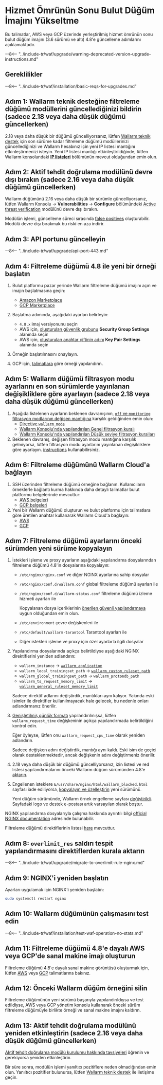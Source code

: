 [wallarm-status-instr]:             ../../admin-en/configure-statistics-service.md
[memory-instr]:                     ../../admin-en/configuration-guides/allocate-memory-for-waf-node.md
[waf-directives-instr]:             ../../admin-en/configure-parameters-en.md
[ptrav-attack-docs]:                ../../attacks-vulns-list.md#path-traversal
[attacks-in-ui-image]:           ../../images/admin-guides/test-attacks-quickstart.png
[nginx-process-time-limit-docs]:    ../../admin-en/configure-parameters-en.md#wallarm_process_time_limit
[nginx-process-time-limit-block-docs]:  ../../admin-en/configure-parameters-en.md#wallarm_process_time_limit_block
[overlimit-res-rule-docs]:           ../../user-guides/rules/configure-overlimit-res-detection.md
[graylist-docs]:                     ../../user-guides/ip-lists/graylist.md
[waf-mode-instr]:                   ../../admin-en/configure-wallarm-mode.md

# Hizmet Ömrünün Sonu Bulut Düğüm İmajını Yükseltme

Bu talimatlar, AWS veya GCP üzerinde yerleştirilmiş hizmet ömrünün sonu bulut düğüm imajını (3.6 sürümü ve altı) 4.8'e güncelleme adımlarını açıklamaktadır.

--8<-- "../include-tr/waf/upgrade/warning-deprecated-version-upgrade-instructions.md"

## Gereklilikler

--8<-- "../include-tr/waf/installation/basic-reqs-for-upgrades.md"

## Adım 1: Wallarm teknik desteğine filtreleme düğümü modüllerini güncellediğinizi bildirin (sadece 2.18 veya daha düşük düğümü güncellerken)

2.18 veya daha düşük bir düğümü güncelliyorsanız, lütfen [Wallarm teknik destek](mailto:support@wallarm.com) için son sürüme kadar filtreleme düğümü modüllerinizi güncellediğinizi ve Wallarm hesabınız için yeni IP listesi mantığını etkinleştirmenizi isteyin. Yeni IP listesi mantığı etkinleştirildiğinde, lütfen Wallarm konsolundaki [**IP listeleri**](../../user-guides/ip-lists/overview.md) bölümünün mevcut olduğundan emin olun.

## Adım 2: Aktif tehdit doğrulama modülünü devre dışı bırakın (sadece 2.16 veya daha düşük düğümü güncellerken)

Wallarm düğümünü 2.16 veya daha düşük bir sürümle güncelliyorsanız, lütfen Wallarm Konsolu → **Vulnerabilities** → **Configure** bölümündeki [Active threat verification](../../about-wallarm/detecting-vulnerabilities.md#active-threat-verification) modülünü devre dışı bırakın.

Modülün işlemi, güncelleme süreci sırasında [false positives](../../about-wallarm/protecting-against-attacks.md#false-positives) oluşturabilir. Modülü devre dışı bırakmak bu riski en aza indirir.

## Adım 3: API portunu güncelleyin

--8<-- "../include-tr/waf/upgrade/api-port-443.md"

## Adım 4: Filtreleme düğümü 4.8 ile yeni bir örneği başlatın

1. Bulut platformu pazar yerinde Wallarm filtreleme düğümü imajını açın ve imajın başlatmasına geçin:
      * [Amazon Marketplace](https://aws.amazon.com/marketplace/pp/B073VRFXSD)
      * [GCP Marketplace](https://console.cloud.google.com/marketplace/details/wallarm-node-195710/wallarm-node)
2. Başlatma adımında, aşağıdaki ayarları belirleyin:

      * `4.8.x` imaj versiyonunu seçin
      * AWS için, [oluşturulan güvenlik grubunu](../../installation/cloud-platforms/aws/ami.md#2-create-a-security-group) **Security Group Settings** alanında seçin
      * AWS için, [oluşturulan anahtar çiftinin adını](../../installation/cloud-platforms/aws/ami.md#1-create-a-pair-of-ssh-keys) **Key Pair Settings** alanında seçin
3. Örneğin başlatılmasını onaylayın.
4. GCP için, [talimatlara](../../installation/cloud-platforms/gcp/machine-image.md#2-configure-the-filtering-node-instance) göre örneği yapılandırın.

## Adım 5: Wallarm düğümü filtrasyon modu ayarlarını en son sürümlerde yayınlanan değişikliklere göre ayarlayın (sadece 2.18 veya daha düşük düğümü güncellerken)

1. Aşağıda listelenen ayarların beklenen davranışının, [`off` ve `monitoring` filtrasyon modlarının değişen mantığına](what-is-new.md#filtration-modes) karşılık geldiğinden emin olun:
      * [Directive `wallarm_mode`](../../admin-en/configure-parameters-en.md#wallarm_mode)
      * [Wallarm Konsolu'nda yapılandırılan Genel filtrasyon kuralı](../../user-guides/settings/general.md)
      * [Wallarm Konsolu'nda yapılandırılan Düşük seviye filtrasyon kuralları](../../user-guides/rules/wallarm-mode-rule.md)
2. Beklenen davranış, değişen filtrasyon modu mantığına karşılık gelmiyorsa, lütfen filtrasyon modu ayarlarını yayınlanan değişikliklere göre ayarlayın. [instructions](../../admin-en/configure-wallarm-mode.md) kullanabilirsiniz.

## Adım 6: Filtreleme düğümünü Wallarm Cloud'a bağlayın

1. SSH üzerinden filtreleme düğümü örneğine bağlanın. Kullanıcıların örneklerle bağlantı kurma hakkında daha detaylı talimatlar bulut platformu belgelerinde mevcuttur:
      * [AWS belgeleri](https://docs.aws.amazon.com/AWSEC2/latest/UserGuide/AccessingInstances.html)
      * [GCP belgeleri](https://cloud.google.com/compute/docs/instances/connecting-to-instance)
2. Yeni bir Wallarm düğümü oluşturun ve bulut platformu için talimatlara göre üretilen anahtar kullanarak Wallarm Cloud'a bağlayın:
      * [AWS](../../installation/cloud-platforms/aws/ami.md#5-connect-the-filtering-node-to-the-wallarm-cloud)
      * [GCP](../../installation/cloud-platforms/gcp/machine-image.md#4-connect-the-filtering-node-to-the-wallarm-cloud)

## Adım 7: Filtreleme düğümü ayarlarını önceki sürümden yeni sürüme kopyalayın

1. İstekleri işleme ve proxy ayarların aşağıdaki yapılandırma dosyalarından filtreleme düğümü 4.8'in dosyalarına kopyalayın:
      * `/etc/nginx/nginx.conf` ve diğer NGINX ayarlarına sahip dosyalar
      * `/etc/nginx/conf.d/wallarm.conf` global filtreleme düğümü ayarları ile
      * `/etc/nginx/conf.d/wallarm-status.conf` filtreleme düğümü izleme hizmeti ayarları ile

        Kopyalanan dosya içeriklerinin [önerilen güvenli yapılandırmaya](../../admin-en/configure-statistics-service.md#configuring-the-statistics-service) uygun olduğundan emin olun.

      * `/etc/environment` çevre değişkenleri ile
      * `/etc/default/wallarm-tarantool` Tarantool ayarları ile
      * Diğer istekleri işleme ve proxy için özel ayarlarla ilgili dosyalar
1. Yapılandırma dosyalarında açıkça belirtildiyse aşağıdaki NGINX direktiflerini yeniden adlandırın:

    * `wallarm_instance` → [`wallarm_application`](../../admin-en/configure-parameters-en.md#wallarm_application)
    * `wallarm_local_trainingset_path` → [`wallarm_custom_ruleset_path`](../../admin-en/configure-parameters-en.md#wallarm_custom_ruleset_path)
    * `wallarm_global_trainingset_path` → [`wallarm_protondb_path`](../../admin-en/configure-parameters-en.md#wallarm_protondb_path)
    * `wallarm_ts_request_memory_limit` → [`wallarm_general_ruleset_memory_limit`](../../admin-en/configure-parameters-en.md#wallarm_general_ruleset_memory_limit)

    Sadece direktif adlarını değiştirdik, mantıkları aynı kalıyor. Yakında eski isimler ile direktifler kullanılmayacak hale gelecek, bu nedenle onları adlandırmanız önerilir.
1. [Genişletilmiş günlük formatı](../../admin-en/configure-logging.md#filter-node-variables) yapılandırılmışsa, lütfen `wallarm_request_time` değişkeninin açıkça yapılandırmada belirtildiğini kontrol edin.

      Eğer öyleyse, lütfen onu `wallarm_request_cpu_time` olarak yeniden adlandırın.

      Sadece değişken adını değiştirdik, mantığı aynı kaldı. Eski isim de geçici olarak desteklenmektedir, ancak değişkenin adını değiştirmeniz önerilir.
1. 2.18 veya daha düşük bir düğümü güncelliyorsanız, izin listesi ve red listesi yapılandırmalarını önceki Wallarm düğüm sürümünden 4.8'e [aktarın](../migrate-ip-lists-to-node-3.md).
1. Engellenen isteklere `&/usr/share/nginx/html/wallarm_blocked.html` sayfası iade ediliyorsa, [kopyalayın ve özelleştirin](../../admin-en/configuration-guides/configure-block-page-and-code.md#customizing-sample-blocking-page) yeni sürümünü.

      Yeni düğüm sürümünde, Wallarm örnek engelleme sayfası [değiştirildi](what-is-new.md#new-blocking-page). Sayfadaki logo ve destek e-postası artık varsayılan olarak boştur.

NGINX yapılandırma dosyalarıyla çalışma hakkında ayrıntılı bilgi [official NGINX documentation](https://nginx.org/docs/beginners_guide.html) adresinde bulunabilir.

Filtreleme düğümü direktiflerinin listesi [here](../../admin-en/configure-parameters-en.md) mevcuttur.

## Adım 8: `overlimit_res` saldırı tespit yapılandırmasını direktiflerden kurala aktarın

--8<-- "../include-tr/waf/upgrade/migrate-to-overlimit-rule-nginx.md"

## Adım 9: NGINX'i yeniden başlatın

Ayarları uygulamak için NGINX'i yeniden başlatın:

```bash
sudo systemctl restart nginx
```

## Adım 10: Wallarm düğümünün çalışmasını test edin

--8<-- "../include-tr/waf/installation/test-waf-operation-no-stats.md"

## Adım 11: Filtreleme düğümü 4.8'e dayalı AWS veya GCP'de sanal makine imajı oluşturun

Filtreleme düğümü 4.8'e dayalı sanal makine görüntüsü oluşturmak için, lütfen [AWS](../../admin-en/installation-guides/amazon-cloud/create-image.md) veya [GCP](../../admin-en/installation-guides/google-cloud/create-image.md) talimatlarına bakınız.

## Adım 12: Önceki Wallarm düğüm örneğini silin

Filtreleme düğümünün yeni sürümü başarıyla yapılandırıldıysa ve test edildiyse, AWS veya GCP yönetim konsolu kullanarak önceki sürüm filtreleme düğümüyle birlikte örneği ve sanal makine imajını kaldırın.

## Adım 13: Aktif tehdit doğrulama modülünü yeniden etkinleştirin (sadece 2.16 veya daha düşük düğümü güncellerken)

[Aktif tehdit doğrulama modülü kurulumu hakkında tavsiyeleri](../../vulnerability-detection/active-threat-verification/running-test-on-staging.md) öğrenin ve gerekiyorsa yeniden etkinleştirin.

Bir süre sonra, modülün işlemi yanıltıcı pozitiflere neden olmadığından emin olun. Yanıltıcı pozitifler bulunursa, lütfen [Wallarm teknik destek](mailto:support@wallarm.com) ile iletişime geçin.